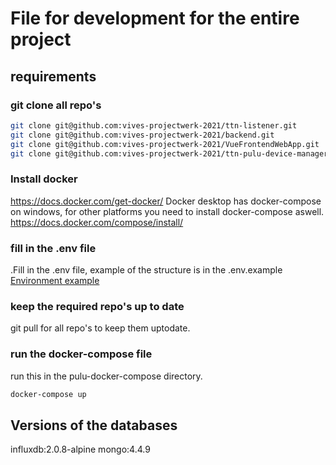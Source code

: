 # File for development for the entire project

## requirements

### git clone all repo's

```bash
git clone git@github.com:vives-projectwerk-2021/ttn-listener.git
git clone git@github.com:vives-projectwerk-2021/backend.git
git clone git@github.com:vives-projectwerk-2021/VueFrontendWebApp.git
git clone git@github.com:vives-projectwerk-2021/ttn-pulu-device-manager-api.git
```
### Install docker

https://docs.docker.com/get-docker/
Docker desktop has docker-compose on windows, for other platforms you need to install docker-compose aswell.
https://docs.docker.com/compose/install/


### fill in the .env file

.Fill in the .env file, example of the structure is in the .env.example
[Environment example](https://github.com/vives-projectwerk-2021/pulu-docker-compose/blob/master/.env.example)

### keep the required repo's up to date

git pull for all repo's to keep them uptodate.

### run the docker-compose file

run this in the pulu-docker-compose directory.

```bash
docker-compose up
```

## Versions of the databases

influxdb:2.0.8-alpine
mongo:4.4.9
